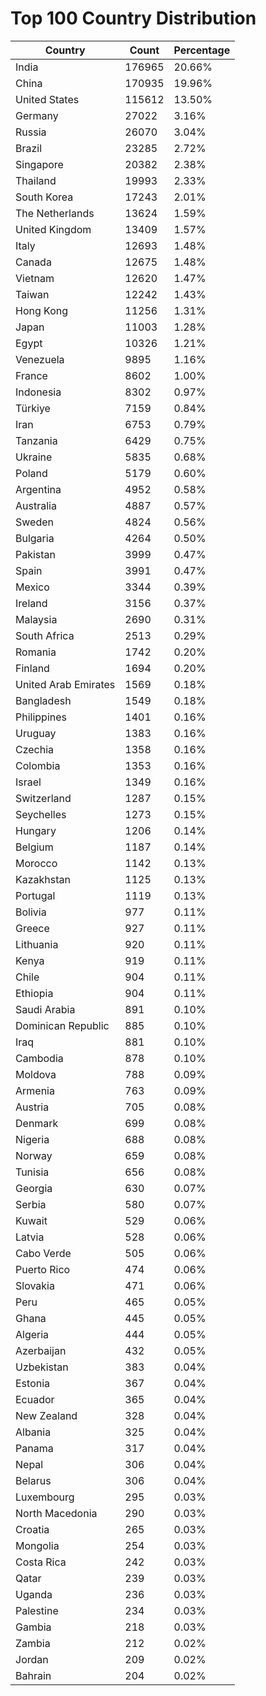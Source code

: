 # Top 100 Country Distribution
| Country | Count | Percentage |
|----|----|----|
| India | 176965 | 20.66% |
| China | 170935 | 19.96% |
| United States | 115612 | 13.50% |
| Germany | 27022 | 3.16% |
| Russia | 26070 | 3.04% |
| Brazil | 23285 | 2.72% |
| Singapore | 20382 | 2.38% |
| Thailand | 19993 | 2.33% |
| South Korea | 17243 | 2.01% |
| The Netherlands | 13624 | 1.59% |
| United Kingdom | 13409 | 1.57% |
| Italy | 12693 | 1.48% |
| Canada | 12675 | 1.48% |
| Vietnam | 12620 | 1.47% |
| Taiwan | 12242 | 1.43% |
| Hong Kong | 11256 | 1.31% |
| Japan | 11003 | 1.28% |
| Egypt | 10326 | 1.21% |
| Venezuela | 9895 | 1.16% |
| France | 8602 | 1.00% |
| Indonesia | 8302 | 0.97% |
| Türkiye | 7159 | 0.84% |
| Iran | 6753 | 0.79% |
| Tanzania | 6429 | 0.75% |
| Ukraine | 5835 | 0.68% |
| Poland | 5179 | 0.60% |
| Argentina | 4952 | 0.58% |
| Australia | 4887 | 0.57% |
| Sweden | 4824 | 0.56% |
| Bulgaria | 4264 | 0.50% |
| Pakistan | 3999 | 0.47% |
| Spain | 3991 | 0.47% |
| Mexico | 3344 | 0.39% |
| Ireland | 3156 | 0.37% |
| Malaysia | 2690 | 0.31% |
| South Africa | 2513 | 0.29% |
| Romania | 1742 | 0.20% |
| Finland | 1694 | 0.20% |
| United Arab Emirates | 1569 | 0.18% |
| Bangladesh | 1549 | 0.18% |
| Philippines | 1401 | 0.16% |
| Uruguay | 1383 | 0.16% |
| Czechia | 1358 | 0.16% |
| Colombia | 1353 | 0.16% |
| Israel | 1349 | 0.16% |
| Switzerland | 1287 | 0.15% |
| Seychelles | 1273 | 0.15% |
| Hungary | 1206 | 0.14% |
| Belgium | 1187 | 0.14% |
| Morocco | 1142 | 0.13% |
| Kazakhstan | 1125 | 0.13% |
| Portugal | 1119 | 0.13% |
| Bolivia | 977 | 0.11% |
| Greece | 927 | 0.11% |
| Lithuania | 920 | 0.11% |
| Kenya | 919 | 0.11% |
| Chile | 904 | 0.11% |
| Ethiopia | 904 | 0.11% |
| Saudi Arabia | 891 | 0.10% |
| Dominican Republic | 885 | 0.10% |
| Iraq | 881 | 0.10% |
| Cambodia | 878 | 0.10% |
| Moldova | 788 | 0.09% |
| Armenia | 763 | 0.09% |
| Austria | 705 | 0.08% |
| Denmark | 699 | 0.08% |
| Nigeria | 688 | 0.08% |
| Norway | 659 | 0.08% |
| Tunisia | 656 | 0.08% |
| Georgia | 630 | 0.07% |
| Serbia | 580 | 0.07% |
| Kuwait | 529 | 0.06% |
| Latvia | 528 | 0.06% |
| Cabo Verde | 505 | 0.06% |
| Puerto Rico | 474 | 0.06% |
| Slovakia | 471 | 0.06% |
| Peru | 465 | 0.05% |
| Ghana | 445 | 0.05% |
| Algeria | 444 | 0.05% |
| Azerbaijan | 432 | 0.05% |
| Uzbekistan | 383 | 0.04% |
| Estonia | 367 | 0.04% |
| Ecuador | 365 | 0.04% |
| New Zealand | 328 | 0.04% |
| Albania | 325 | 0.04% |
| Panama | 317 | 0.04% |
| Nepal | 306 | 0.04% |
| Belarus | 306 | 0.04% |
| Luxembourg | 295 | 0.03% |
| North Macedonia | 290 | 0.03% |
| Croatia | 265 | 0.03% |
| Mongolia | 254 | 0.03% |
| Costa Rica | 242 | 0.03% |
| Qatar | 239 | 0.03% |
| Uganda | 236 | 0.03% |
| Palestine | 234 | 0.03% |
| Gambia | 218 | 0.03% |
| Zambia | 212 | 0.02% |
| Jordan | 209 | 0.02% |
| Bahrain | 204 | 0.02% |
